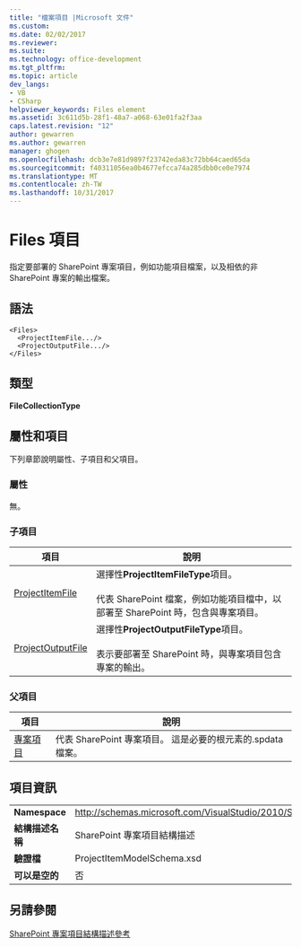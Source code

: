 ```yaml
---
title: "檔案項目 |Microsoft 文件"
ms.custom: 
ms.date: 02/02/2017
ms.reviewer: 
ms.suite: 
ms.technology: office-development
ms.tgt_pltfrm: 
ms.topic: article
dev_langs:
- VB
- CSharp
helpviewer_keywords: Files element
ms.assetid: 3c611d5b-28f1-48a7-a068-63e01fa2f3aa
caps.latest.revision: "12"
author: gewarren
ms.author: gewarren
manager: ghogen
ms.openlocfilehash: dcb3e7e81d9897f23742eda83c72bb64caed65da
ms.sourcegitcommit: f40311056ea0b4677efcca74a285dbb0ce0e7974
ms.translationtype: MT
ms.contentlocale: zh-TW
ms.lasthandoff: 10/31/2017
---
```

# <a name="files-element"></a>Files 項目
  指定要部署的 SharePoint 專案項目，例如功能項目檔案，以及相依的非 SharePoint 專案的輸出檔案。  
  
## <a name="syntax"></a>語法  
  
```  
<Files>  
  <ProjectItemFile.../>  
  <ProjectOutputFile.../>  
</Files>  
```  
  
## <a name="type"></a>類型  
 **FileCollectionType**  
  
## <a name="attributes-and-elements"></a>屬性和項目  
 下列章節說明屬性、子項目和父項目。  
  
### <a name="attributes"></a>屬性  
 無。  
  
### <a name="child-elements"></a>子項目  
  
|項目|說明|  
|-------------|-----------------|  
|[ProjectItemFile](../sharepoint/projectitemfile-element.md)|選擇性**ProjectItemFileType**項目。<br /><br /> 代表 SharePoint 檔案，例如功能項目檔中，以部署至 SharePoint 時，包含與專案項目。|  
|[ProjectOutputFile](../sharepoint/projectoutputfile-element.md)|選擇性**ProjectOutputFileType**項目。<br /><br /> 表示要部署至 SharePoint 時，與專案項目包含專案的輸出。|  
  
### <a name="parent-elements"></a>父項目  
  
|項目|說明|  
|-------------|-----------------|  
|[專案項目](../sharepoint/projectitem-element.md)|代表 SharePoint 專案項目。 這是必要的根元素的.spdata 檔案。|  
  
## <a name="element-information"></a>項目資訊  
  
|||  
|-|-|  
|**Namespace**|http://schemas.microsoft.com/VisualStudio/2010/SharePointTools/SharePointProjectItemModel|  
|**結構描述名稱**|SharePoint 專案項目結構描述|  
|**驗證檔**|ProjectItemModelSchema.xsd|  
|**可以是空的**|否|  
  
## <a name="see-also"></a>另請參閱  
 [SharePoint 專案項目結構描述參考](../sharepoint/sharepoint-project-item-schema-reference.md)  
  
  